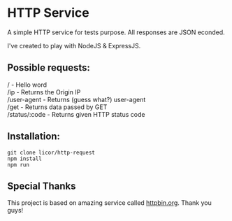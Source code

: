 # HTTP Service

A simple HTTP service for tests purpose. All responses are JSON econded.

I've created to play with NodeJS & ExpressJS.

## Possible requests:  

/ - Hello word  
/ip - Returns the Origin IP  
/user-agent - Returns (guess what?) user-agent  
/get - Returns data passed by GET  
/status/:code - Returns given HTTP status code  

## Installation:

```
git clone licor/http-request
npm install
npm run
```

## Special Thanks

This project is based on amazing service called [httpbin.org](http://httpbin.org). Thank you guys!